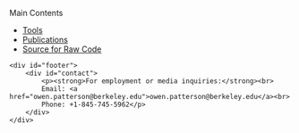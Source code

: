 <html lang="en">
<head>
    <meta charset="utf-8">
    <meta name="description" content="Owen Patterson is an Undergradate at the University of California, Berkeley, where he has studied a mixture of economics, public policy, and computer science since 2017.">

<p class="main">Main Contents</p>
  <ul class="main">
    <li><a href="downloadabletools">Tools</a></li>
    <li><a href="publications">Publications</a></li>
    <li><a href="github">Source for Raw Code</a></li>
  </ul>

	<div id="footer">
		<div id="contact">
			<p><strong>For employment or media inquiries:</strong><br>
			Email: <a href="owen.patterson@berkeley.edu">owen.patterson@berkeley.edu</a><br>
			Phone: +1-845-745-5962</p>
		</div>
	</div>
</body>
